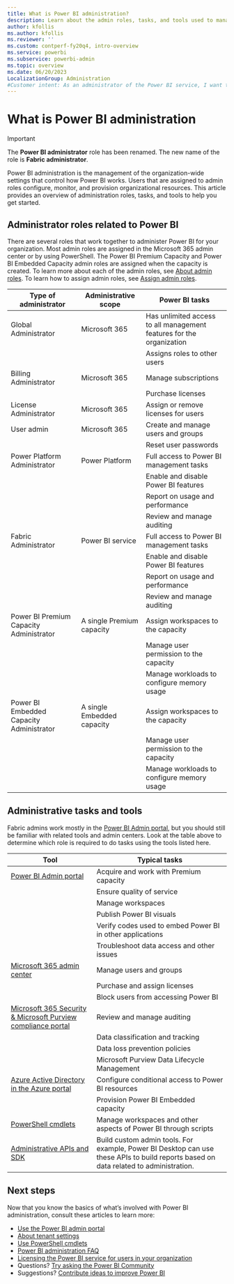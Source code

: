 ```yaml
---
title: What is Power BI administration?
description: Learn about the admin roles, tasks, and tools used to manage Power BI.
author: kfollis
ms.author: kfollis
ms.reviewer: ''
ms.custom: contperf-fy20q4, intro-overview
ms.service: powerbi
ms.subservice: powerbi-admin
ms.topic: overview
ms.date: 06/20/2023
LocalizationGroup: Administration
#Customer intent: As an administrator of the Power BI service, I want to understand the tools, tasks, and roles that I can use to configure, manage, and secure the service.
---
```


# What is Power BI administration

> [!IMPORTANT]
> The **Power BI administrator** role has been renamed. The new name of the role is **Fabric administrator**.

Power BI administration is the management of the organization-wide settings that control how Power BI works. Users that are assigned to admin roles configure, monitor, and provision organizational resources. This article provides an overview of administration roles, tasks, and tools to help you get started.

## Administrator roles related to Power BI

There are several roles that work together to administer Power BI for your organization. Most admin roles are assigned in the Microsoft 365 admin center or by using PowerShell. The Power BI Premium Capacity and Power BI Embedded Capacity admin roles are assigned when the capacity is created. To learn more about each of the admin roles, see [About admin roles](/microsoft-365/admin/add-users/about-admin-roles). To learn how to assign admin roles, see [Assign admin roles](/microsoft-365/admin/add-users/assign-admin-roles).

| **Type of administrator** | **Administrative scope** | **Power BI tasks** |
| --- | --- | --- |
| Global Administrator | Microsoft 365 | Has unlimited access to all management features for the organization |
| | | Assigns roles to other users |
| Billing Administrator | Microsoft 365 | Manage subscriptions |
| | | Purchase licenses |
| License Administrator | Microsoft 365 | Assign or remove licenses for users |
| User admin | Microsoft 365 | Create and manage users and groups |
| | | Reset user passwords |
| Power Platform Administrator | Power Platform | Full access to Power BI management tasks|
| | | Enable and disable Power BI features |
| | | Report on usage and performance |
| | | Review and manage auditing |
| Fabric Administrator | Power BI service | Full access to Power BI management tasks|
| | | Enable and disable Power BI features |
| | | Report on usage and performance |
| | | Review and manage auditing |
| Power BI Premium Capacity Administrator | A single Premium capacity | Assign workspaces to the capacity|
| | | Manage user permission to the capacity |
| | | Manage workloads to configure memory usage |
| Power BI Embedded Capacity Administrator | A single Embedded capacity | Assign workspaces to the capacity|
| | | Manage user permission to the capacity |
| | | Manage workloads to configure memory usage |

## Administrative tasks and tools

Fabric admins work mostly in the [Power BI Admin portal](./service-admin-portal.md), but you should still be familiar with related tools and admin centers. Look at the table above to determine which role is required to do tasks using the tools listed here.

| **Tool** | **Typical tasks** |
| --- | --- |
| [Power BI Admin portal](https://app.powerbi.com/admin-portal) | Acquire and work with Premium capacity |
| | Ensure quality of service |
| | Manage workspaces |
| | Publish Power BI visuals |
| | Verify codes used to embed Power BI in other applications |
| | Troubleshoot data access and other issues |
| [Microsoft 365 admin center](https://admin.microsoft.com) | Manage users and groups |
| | Purchase and assign licenses |
| | Block users from accessing Power BI |
| [Microsoft 365 Security & Microsoft Purview compliance portal](https://protection.office.com) | Review and manage auditing |
| | Data classification and tracking |
| | Data loss prevention policies |
| | Microsoft Purview Data Lifecycle Management |
| [Azure Active Directory in the Azure portal](https://aad.portal.azure.com) | Configure conditional access to Power BI resources |
| | Provision Power BI Embedded capacity |
| [PowerShell cmdlets](/powershell/power-bi/overview) | Manage workspaces and other aspects of Power BI through scripts |
| [Administrative APIs and SDK](../enterprise/service-admin-reference.md) | Build custom admin tools. For example, Power BI Desktop can use these APIs to build reports based on data related to administration. |

## Next steps

Now that you know the basics of what’s involved with Power BI administration, consult these articles to learn more:

- [Use the Power BI admin portal](service-admin-portal.md)
- [About tenant settings](/power-bi/admin/service-admin-portal-about-tenant-settings)
- [Use PowerShell cmdlets](/powershell/power-bi/overview)
- [Power BI administration FAQ](service-admin-faq.yml)
- [Licensing the Power BI service for users in your organization](../enterprise/service-admin-licensing-organization.md)
- Questions? [Try asking the Power BI Community](https://community.powerbi.com/)
- Suggestions? [Contribute ideas to improve Power BI](https://ideas.powerbi.com/)